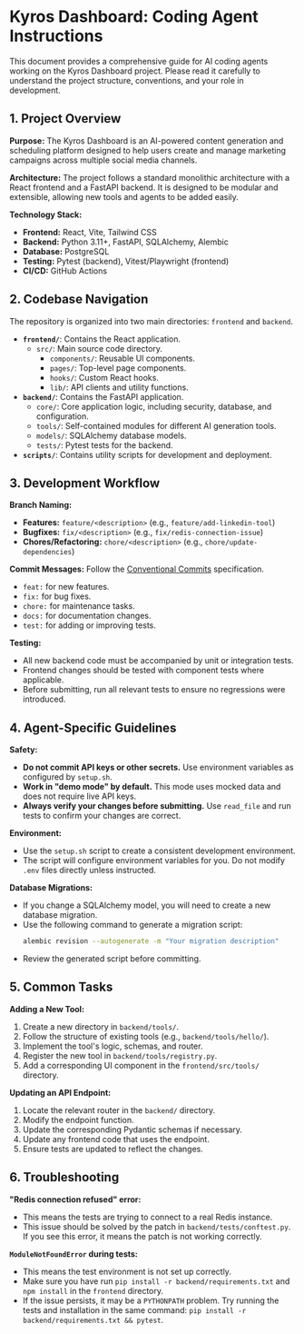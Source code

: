 # Kyros Dashboard: Coding Agent Instructions

This document provides a comprehensive guide for AI coding agents working on the Kyros Dashboard project. Please read it carefully to understand the project structure, conventions, and your role in development.

## 1. Project Overview

**Purpose:** The Kyros Dashboard is an AI-powered content generation and scheduling platform designed to help users create and manage marketing campaigns across multiple social media channels.

**Architecture:** The project follows a standard monolithic architecture with a React frontend and a FastAPI backend. It is designed to be modular and extensible, allowing new tools and agents to be added easily.

**Technology Stack:**
- **Frontend:** React, Vite, Tailwind CSS
- **Backend:** Python 3.11+, FastAPI, SQLAlchemy, Alembic
- **Database:** PostgreSQL
- **Testing:** Pytest (backend), Vitest/Playwright (frontend)
- **CI/CD:** GitHub Actions

## 2. Codebase Navigation

The repository is organized into two main directories: `frontend` and `backend`.

- **`frontend/`**: Contains the React application.
  - `src/`: Main source code directory.
    - `components/`: Reusable UI components.
    - `pages/`: Top-level page components.
    - `hooks/`: Custom React hooks.
    - `lib/`: API clients and utility functions.
- **`backend/`**: Contains the FastAPI application.
  - `core/`: Core application logic, including security, database, and configuration.
  - `tools/`: Self-contained modules for different AI generation tools.
  - `models/`: SQLAlchemy database models.
  - `tests/`: Pytest tests for the backend.
- **`scripts/`**: Contains utility scripts for development and deployment.

## 3. Development Workflow

**Branch Naming:**
- **Features:** `feature/<description>` (e.g., `feature/add-linkedin-tool`)
- **Bugfixes:** `fix/<description>` (e.g., `fix/redis-connection-issue`)
- **Chores/Refactoring:** `chore/<description>` (e.g., `chore/update-dependencies`)

**Commit Messages:**
Follow the [Conventional Commits](https://www.conventionalcommits.org/) specification.
- `feat:` for new features.
- `fix:` for bug fixes.
- `chore:` for maintenance tasks.
- `docs:` for documentation changes.
- `test:` for adding or improving tests.

**Testing:**
- All new backend code must be accompanied by unit or integration tests.
- Frontend changes should be tested with component tests where applicable.
- Before submitting, run all relevant tests to ensure no regressions were introduced.

## 4. Agent-Specific Guidelines

**Safety:**
- **Do not commit API keys or other secrets.** Use environment variables as configured by `setup.sh`.
- **Work in "demo mode" by default.** This mode uses mocked data and does not require live API keys.
- **Always verify your changes before submitting.** Use `read_file` and run tests to confirm your changes are correct.

**Environment:**
- Use the `setup.sh` script to create a consistent development environment.
- The script will configure environment variables for you. Do not modify `.env` files directly unless instructed.

**Database Migrations:**
- If you change a SQLAlchemy model, you will need to create a new database migration.
- Use the following command to generate a migration script:
  ```bash
  alembic revision --autogenerate -m "Your migration description"
  ```
- Review the generated script before committing.

## 5. Common Tasks

**Adding a New Tool:**
1.  Create a new directory in `backend/tools/`.
2.  Follow the structure of existing tools (e.g., `backend/tools/hello/`).
3.  Implement the tool's logic, schemas, and router.
4.  Register the new tool in `backend/tools/registry.py`.
5.  Add a corresponding UI component in the `frontend/src/tools/` directory.

**Updating an API Endpoint:**
1.  Locate the relevant router in the `backend/` directory.
2.  Modify the endpoint function.
3.  Update the corresponding Pydantic schemas if necessary.
4.  Update any frontend code that uses the endpoint.
5.  Ensure tests are updated to reflect the changes.

## 6. Troubleshooting

**"Redis connection refused" error:**
- This means the tests are trying to connect to a real Redis instance.
- This issue should be solved by the patch in `backend/tests/conftest.py`. If you see this error, it means the patch is not working correctly.

**`ModuleNotFoundError` during tests:**
- This means the test environment is not set up correctly.
- Make sure you have run `pip install -r backend/requirements.txt` and `npm install` in the `frontend` directory.
- If the issue persists, it may be a `PYTHONPATH` problem. Try running the tests and installation in the same command: `pip install -r backend/requirements.txt && pytest`.
